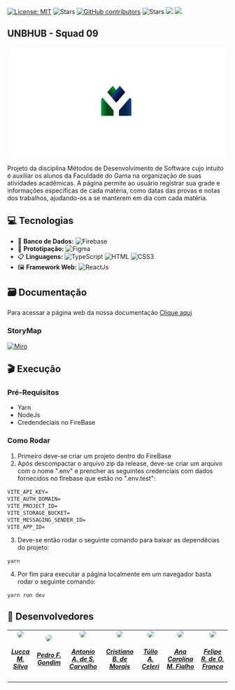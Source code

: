 [![License: MIT](https://img.shields.io/badge/License-MIT-yellow.svg)](./LICENSE)
![Stars](https://img.shields.io/github/stars/unb-mds/Squad09-UnBHUB)
[![GitHub contributors](https://img.shields.io/github/contributors/unb-mds/Squad09-UnBHUB)](https://img.shields.io/github/contributors/unb-mds/Squad09-UnBHUB)
![Stars](https://img.shields.io/github/issues/unb-mds/Squad09-UnBHUB.svg)
![]((https://img.shields.io/github/issues/unb-mds/Squad09-UnBHUB))
![](https://img.shields.io/github/issues-closed/unb-mds/Squad09-UnBHUB.svg)

## UNBHUB - Squad 09
![UnbHub](./documentation/mkdocs/docs/assets/Logo_UNBHUB.jpg)

Projeto da disciplina Métodos de Desenvolvimento de Software cujo intuito é auxiliar os alunos da Faculdade do Gama na organização de suas atividades acadêmicas. A página permite ao usuário registrar sua grade e informações específicas de cada matéria, como datas das provas e notas dos trabalhos, ajudando-os a se manterem em dia com cada matéria.

## 💻 Tecnologias 

- 💾 **Banco de Dados:**  ![Firebase](https://img.shields.io/badge/firebase-a08021?style=for-the-badge&logo=firebase&logoColor=ffcd34)
- 🎨 **Prototipação:**  ![Figma](https://img.shields.io/badge/figma-%23F24E1E.svg?style=for-the-badge&logo=figma&logoColor=white)  
- 📋 **Linguagens:**  ![TypeScript](https://img.shields.io/badge/typescript-%23007ACC.svg?style=for-the-badge&logo=typescript&logoColor=white) ![HTML](https://img.shields.io/badge/HTML5-E34F26?style=for-the-badge&logo=html5&logoColor=white) ![CSS3](https://img.shields.io/badge/CSS3-1572B6?style=for-the-badge&logo=css3&logoColor=white)
- 🖼️ **Framework Web:**  ![ReactJs](https://img.shields.io/badge/-ReactJs-61DAFB?logo=react&logoColor=white&style=for-the-badge)

## 🗃️ Documentação
Para acessar a página web da nossa documentação [Clique aqui](https://unb-mds.github.io/Squad09-UnBHUB/)

### StoryMap
[![Miro](https://img.shields.io/badge/Miro-F7C922?style=for-the-badge&logo=Miro&logoColor=050036)](https://miro.com/app/board/uXjVKQTq3Zw=/)

## 🎬 Execução

### Pré-Requisitos
- Yarn
- NodeJs
- Credendeciais no FireBase

### Como Rodar
1. Primeiro deve-se criar um projeto dentro do FireBase
2. Após descompactar o arquivo zip da release, deve-se criar um arquivo com o nome ".env" e prencher as seguintes credenciais com dados fornecidos no firebase que estão no ".env.test":
```
VITE_API_KEY=
VITE_AUTH_DOMAIN=
VITE_PROJECT_ID=
VITE_STORAGE_BUCKET=
VITE_MESSAGING_SENDER_ID=
VITE_APP_ID=
```
3. Deve-se então rodar o seguinte comando para baixar as dependêcias do projeto:
```
yarn
```
4. Por fim para executar a página localmente em um navegador basta rodar o seguinte comando:
```
yarn run dev
```

## 👥 Desenvolvedores

<center>
<table style="margin-left: auto; margin-right: auto;">
    <tr>
        <td align="center">
            <a href="https://github.com/luccameds">
                <img style="border-radius: 50%;" src="https://avatars.githubusercontent.com/u/63163895?v=4" width="150px;"/>
                <h5 class="text-center">Lucca M. Silva</h5>
            </a>
        </td>
        <td align="center">
            <a href="https://github.com/G0ndim">
                <img style="border-radius: 50%;" src="https://avatars.githubusercontent.com/u/118084068?v=4" width="150px;"/>
                <h5 class="text-center">Pedro F. Gondim</h5>
            </a>
        </td>
        <td align="center">
            <a href="https://github.com/antonioscarvalho">
                <img style="border-radius: 50%;" src="https://avatars.githubusercontent.com/u/135462889?v=4" width="150px;"/>
                <h5 class="text-center">Antonio A. de S. Carvalho </h5>
            </a>
        </td>
        </td>
        <td align="center">
            <a href="https://github.com/CristianoMoraiss">
                <img style="border-radius: 50%;" src="https://avatars.githubusercontent.com/u/164538943?v=4)" width="150px;"/>
                <h5 class="text-center">Cristiano B. de Morais</h5>
            </a>
        </td>
        <td align="center">
            <a href="https://github.com/TulioCeleri">
                <img style="border-radius: 50%;" src="https://avatars.githubusercontent.com/u/122989234?v=4" width="150px;"/>
                <h5 class="text-center">Túlio A. Celeri</h5>
            </a>
        </td>
          <td align="center">
            <a href="https://github.com/anawcarol">
                <img style="border-radius: 50%;" src="https://avatars.githubusercontent.com/u/122827734?v=4" width="150px;"/>
                <h5 class="text-center">Ana Carolina M. Fialho</h5>
            </a>
        </td>
          <td align="center">
            <a href="https://github.com/FelipeRibeirooo">
                <img style="border-radius: 50%;" src="https://avatars.githubusercontent.com/u/143733331?v=4" width="150px;"/>
                <h5 class="text-center">Felipe R. de O. França </h5>
            </a>
        </td>
</table>
</center>
